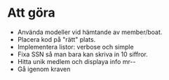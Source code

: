 # Att göra

- Använda modeller vid hämtande av member/boat.
- Placera kod på "rätt" plats.
- Implementera listor: verbose och simple
- Fixa SSN så man bara kan skriva in 10 siffror.
- Hitta unik medlem och displaya info   mr--
- Gå igenom kraven
